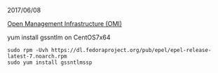 
2017/06/08


[Open Management Infrastructure (OMI)](https://github.com/Microsoft/Build-omi)

yum install gssntlm on CentOS7x64

```
sudo rpm -Uvh https://dl.fedoraproject.org/pub/epel/epel-release-latest-7.noarch.rpm
sudo yum install gssntlmssp
```

